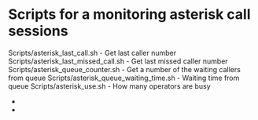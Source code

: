 # Scripts for a monitoring asterisk call sessions

Scripts/asterisk_last_call.sh - Get last caller number
Scripts/asterisk_last_missed_call.sh - Get last missed caller number
Scripts/asterisk_queue_counter.sh - Get a number of the waiting callers from queue
Scripts/asterisk_queue_waiting_time.sh - Waiting time from queue
Scripts/asterisk_use.sh - How many operators are busy

-
-
